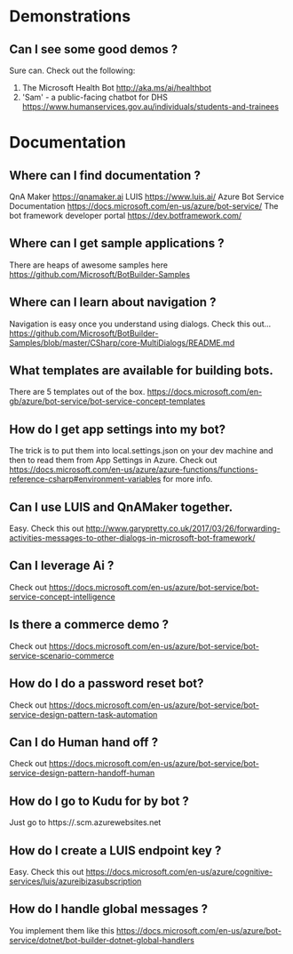 # Demonstrations

## Can I see some good demos ? 
Sure can. Check out the following: 
1. The Microsoft Health Bot http://aka.ms/ai/healthbot
2. 'Sam' - a public-facing chatbot for DHS https://www.humanservices.gov.au/individuals/students-and-trainees

# Documentation

## Where can I find documentation ?
QnA Maker https://qnamaker.ai
LUIS https://www.luis.ai/
Azure Bot Service Documentation https://docs.microsoft.com/en-us/azure/bot-service/
The bot framework developer portal https://dev.botframework.com/

## Where can I get sample applications ? 
There are heaps of awesome samples here https://github.com/Microsoft/BotBuilder-Samples

## Where can I learn about navigation ? 
Navigation is easy once you understand using dialogs. Check this out... 
https://github.com/Microsoft/BotBuilder-Samples/blob/master/CSharp/core-MultiDialogs/README.md

## What templates are available for building bots.
There are 5 templates out of the box.
https://docs.microsoft.com/en-gb/azure/bot-service/bot-service-concept-templates

## How do I get app settings into my bot?
The trick is to put them into local.settings.json on your dev machine and then to read them from App Settings in Azure.
Check out https://docs.microsoft.com/en-us/azure/azure-functions/functions-reference-csharp#environment-variables for more info. 

## Can I use LUIS and QnAMaker together. 
Easy. Check this out http://www.garypretty.co.uk/2017/03/26/forwarding-activities-messages-to-other-dialogs-in-microsoft-bot-framework/

## Can I leverage Ai ?
Check out https://docs.microsoft.com/en-us/azure/bot-service/bot-service-concept-intelligence

## Is there a commerce demo ? 
Check out https://docs.microsoft.com/en-us/azure/bot-service/bot-service-scenario-commerce

## How do I do a password reset bot?
Check out https://docs.microsoft.com/en-us/azure/bot-service/bot-service-design-pattern-task-automation

## Can I do Human hand off ?
Check out https://docs.microsoft.com/en-us/azure/bot-service/bot-service-design-pattern-handoff-human

## How do I go to Kudu for by bot ? 
Just go to https://<your-bot-name->.scm.azurewebsites.net

## How do I create a LUIS endpoint key ?
Easy. Check this out https://docs.microsoft.com/en-us/azure/cognitive-services/luis/azureibizasubscription

## How do I handle global messages ?
You implement them like this https://docs.microsoft.com/en-us/azure/bot-service/dotnet/bot-builder-dotnet-global-handlers

